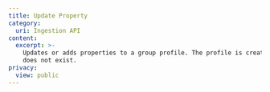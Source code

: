```yaml
---
title: Update Property
category:
  uri: Ingestion API
content:
  excerpt: >-
    Updates or adds properties to a group profile. The profile is created if it
    does not exist.
privacy:
  view: public
---
```


